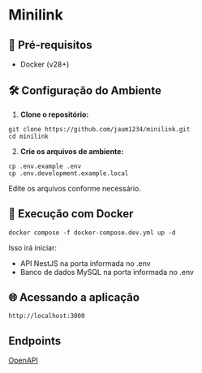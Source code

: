 # Minilink

## 🚀 Pré-requisitos
- Docker (v28+)

## 🛠 Configuração do Ambiente

1. **Clone o repositório:**
```
git clone https://github.com/jaum1234/minilink.git
cd minilink
```

2. **Crie os arquivos de ambiente:**
```
cp .env.example .env
cp .env.development.example.local
```
Edite os arquivos conforme necessário.

## 🐳 Execução com Docker
```
docker compose -f docker-compose.dev.yml up -d
```

Isso irá iniciar:
- API NestJS na porta informada no .env
- Banco de dados MySQL na porta informada no .env

## 🌐 Acessando a aplicação
```
http://localhost:3000
```

## Endpoints
[OpenAPI](openapi.yml)